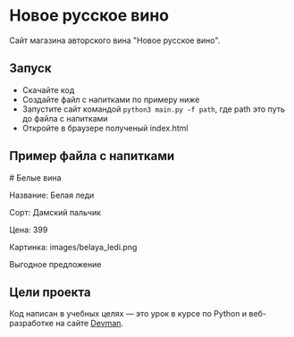 # Новое русское вино

Сайт магазина авторского вина "Новое русское вино".

## Запуск

- Скачайте код
- Создайте файл с напитками по примеру ниже
- Запустите сайт командой `python3 main.py -f path`, где path это путь до файла с напитками
- Откройте в браузере полученый index.html

## Пример файла с напитками
<p># Белые вина</p>


Название: Белая леди

Сорт: Дамский пальчик

Цена: 399

Картинка: images/belaya_ledi.png

Выгодное предложение


## Цели проекта

Код написан в учебных целях — это урок в курсе по Python и веб-разработке на сайте [Devman](https://dvmn.org).
